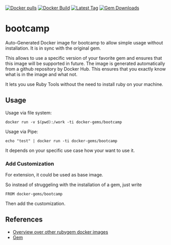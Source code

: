 [![Docker pulls](https://img.shields.io/docker/pulls/rubygem/bootcamp.svg)](https://hub.docker.com/r/rubygem/bootcamp/)
[![Docker Build](https://img.shields.io/docker/automated/rubygem/bootcamp.svg)](https://hub.docker.com/r/rubygem/bootcamp/)
[![Latest Tag](https://img.shields.io/github/tag/docker-rubygem/bootcamp.svg)](https://hub.docker.com/r/rubygem/bootcamp/)
[![Gem Downloads](https://img.shields.io/gem/dt/bootcamp.svg)](https://rubygems.org/gems/bootcamp/)
# bootcamp

Auto-Generated Docker image for bootcamp to allow simple usage without installation.
It is in sync with the original gem.

This allows to use a specific version of your favorite gem and ensures that this image will be supported in future.
The image is generated automatically from a github repository by Docker Hub.
This ensures that you exactly know what is in the image and what not.

It lets you use Ruby Tools without the need to install ruby on your machine.

## Usage

Usage via file system:

`docker run -v $(pwd):/work -ti docker-gems/bootcamp`

Usage via Pipe:

`echo "test" | docker run -ti docker-gems/bootcamp`

It depends on your specific use case how your want to use it.

### Add Customization

For extension, it could be used as base image.

So instead of struggeling with the installation of a gem, just write

`FROM docker-gems/bootcamp`

Then add the customization.

## References

 - [Overview over other rubygem docker images](https://github.com/thinkbot/docker-rubygem)
 - [Gem](https://rubygems.org/gems/bootcamp/)
